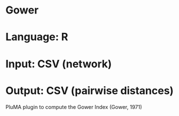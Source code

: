 # Gower
# Language: R
# Input: CSV (network)
# Output: CSV (pairwise distances)
PluMA plugin to compute the Gower Index (Gower, 1971)

